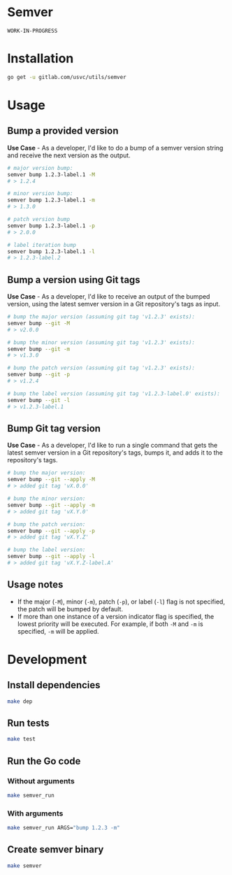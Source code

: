# Semver

`WORK-IN-PROGRESS`

# Installation

```sh
go get -u gitlab.com/usvc/utils/semver
```

# Usage

## Bump a provided version

**Use Case** - As a developer, I'd like to do a bump of a semver version string and receive the next version as the output.

```sh
# major version bump:
semver bump 1.2.3-label.1 -M
# > 1.2.4

# minor version bump:
semver bump 1.2.3-label.1 -m
# > 1.3.0

# patch version bump
semver bump 1.2.3-label.1 -p
# > 2.0.0

# label iteration bump
semver bump 1.2.3-label.1 -l
# > 1.2.3-label.2
```

## Bump a version using Git tags

**Use Case** - As a developer, I'd like to receive an output of the bumped version, using the latest semver version in a Git repository's tags as input.

```sh
# bump the major version (assuming git tag 'v1.2.3' exists):
semver bump --git -M
# > v2.0.0

# bump the minor version (assuming git tag 'v1.2.3' exists):
semver bump --git -m
# > v1.3.0

# bump the patch version (assuming git tag 'v1.2.3' exists):
semver bump --git -p
# > v1.2.4

# bump the label version (assuming git tag 'v1.2.3-label.0' exists):
semver bump --git -l
# > v1.2.3-label.1
```

## Bump Git tag version

**Use Case** - As a developer, I'd like to run a single command that gets the latest semver version in a Git repository's tags, bumps it, and adds it to the repository's tags.

```sh
# bump the major version:
semver bump --git --apply -M
# > added git tag 'vX.0.0'

# bump the minor version:
semver bump --git --apply -m
# > added git tag 'vX.Y.0'

# bump the patch version:
semver bump --git --apply -p
# > added git tag 'vX.Y.Z'

# bump the label version:
semver bump --git --apply -l
# > added git tag 'vX.Y.Z-label.A'
```

## Usage notes

- If the major (`-M`), minor (`-m`), patch (`-p`), or label (`-l`) flag is not specified, the patch will be bumped by default.
- If more than one instance of a version indicator flag is specified, the lowest priority will be executed. For example, if both `-M` and `-m` is specified, `-m` will be applied.

# Development

## Install dependencies

```sh
make dep
```

## Run tests

```sh
make test
```

## Run the Go code

### Without arguments

```sh
make semver_run
```

### With arguments

```sh
make semver_run ARGS="bump 1.2.3 -m"
```

## Create semver binary

```sh
make semver
```
